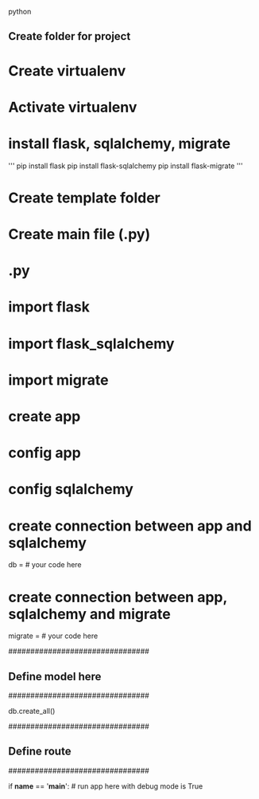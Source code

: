 python
## Create folder for project
# Create virtualenv
# Activate virtualenv
# install flask, sqlalchemy, migrate
'''
pip install flask
pip install flask-sqlalchemy
pip install flask-migrate
'''

# Create template folder
# Create main file (<Your app name>.py)

# <Your app name>.py
# import flask
# import flask_sqlalchemy
# import migrate

# create app

# config app
# config sqlalchemy


# create connection between app and sqlalchemy
db = # your code here

# create connection between app, sqlalchemy and migrate
migrate = # your code here

################################
## Define model here
################################

db.create_all()

################################
## Define route
################################

if __name__ == '__main__':
    # run app here with debug mode is True
